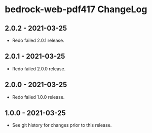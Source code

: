 # bedrock-web-pdf417 ChangeLog

## 2.0.2 - 2021-03-25
- Redo failed 2.0.1 release.

## 2.0.1 - 2021-03-25
- Redo failed 2.0.0 release.

## 2.0.0 - 2021-03-25
- Redo failed 1.0.0 release.

## 1.0.0 - 2021-03-25
- See git history for changes prior to this release.
